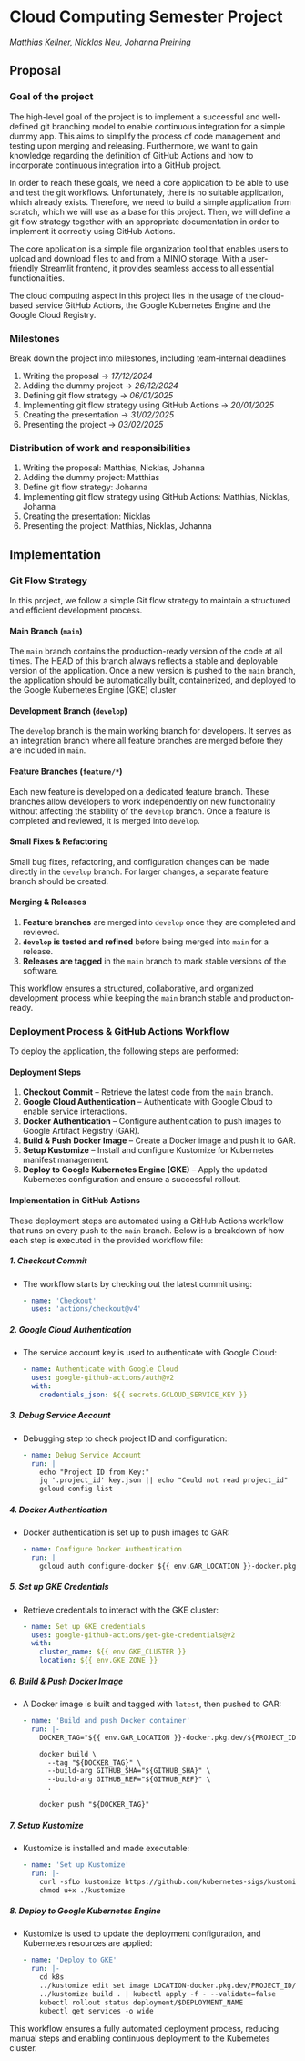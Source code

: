 # Cloud Computing Semester Project
*Matthias Kellner, Nicklas Neu, Johanna Preining*

## Proposal
### Goal of the project
The high-level goal of the project is to implement a successful and well-defined git branching model to enable continuous integration for a simple dummy app. This aims to simplify the process of code management and testing upon merging and releasing. Furthermore, we want to gain knowledge regarding the definition of GitHub Actions and how to incorporate continuous integration into a GitHub project. 

In order to reach these goals, we need a core application to be able to use and test the git workflows. Unfortunately, there is no suitable application, which already exists. Therefore, we need to build a simple application from scratch, which we will use as a base for this project. Then, we will define a git flow strategy together with an appropriate documentation in order to implement it correctly using GitHub Actions.

The core application is a simple file organization tool that enables users to upload and download files to and from a MINIO storage. With a user-friendly Streamlit frontend, it provides seamless access to all essential functionalities.

The cloud computing aspect in this project lies in the usage of the cloud-based service GitHub Actions, the Google Kubernetes Engine and the Google Cloud Registry.

### Milestones
Break down the project into milestones, including team-internal deadlines

1. Writing the proposal -> *17/12/2024*
2. Adding the dummy project -> *26/12/2024*
3. Defining git flow strategy -> *06/01/2025*
4. Implementing git flow strategy using GitHub Actions -> *20/01/2025*
3. Creating the presentation -> *31/02/2025*
4. Presenting the project -> *03/02/2025*

### Distribution of work and responsibilities
1. Writing the proposal: Matthias, Nicklas, Johanna
2. Adding the dummy project: Matthias
3. Define git flow strategy: Johanna
4. Implementing git flow strategy using GitHub Actions: Matthias, Nicklas, Johanna
3. Creating the presentation: Nicklas
4. Presenting the project: Matthias, Nicklas, Johanna

## Implementation
### Git Flow Strategy
In this project, we follow a simple Git flow strategy to maintain a structured and efficient development process.

#### Main Branch (`main`)
The `main` branch contains the production-ready version of the code at all times. The HEAD of this branch always reflects a stable and deployable version of the application. Once a new version is pushed to the `main` branch, the application should be automatically built, containerized, and deployed to the Google Kubernetes Engine (GKE) cluster

#### Development Branch (`develop`)
The `develop` branch is the main working branch for developers. It serves as an integration branch where all feature branches are merged before they are included in `main`.

#### Feature Branches (`feature/*`)
Each new feature is developed on a dedicated feature branch. These branches allow developers to work independently on new functionality without affecting the stability of the `develop` branch. Once a feature is completed and reviewed, it is merged into `develop`.

#### Small Fixes & Refactoring
Small bug fixes, refactoring, and configuration changes can be made directly in the `develop` branch. For larger changes, a separate feature branch should be created.

#### Merging & Releases
1. **Feature branches** are merged into `develop` once they are completed and reviewed.
2. **`develop` is tested and refined** before being merged into `main` for a release.
3. **Releases are tagged** in the `main` branch to mark stable versions of the software.

This workflow ensures a structured, collaborative, and organized development process while keeping the `main` branch stable and production-ready.

### Deployment Process & GitHub Actions Workflow
To deploy the application, the following steps are performed:

#### Deployment Steps
1. **Checkout Commit** – Retrieve the latest code from the `main` branch.
2. **Google Cloud Authentication** – Authenticate with Google Cloud to enable service interactions.
3. **Docker Authentication** – Configure authentication to push images to Google Artifact Registry (GAR).
4. **Build & Push Docker Image** – Create a Docker image and push it to GAR.
5. **Setup Kustomize** – Install and configure Kustomize for Kubernetes manifest management.
6. **Deploy to Google Kubernetes Engine (GKE)** – Apply the updated Kubernetes configuration and ensure a successful rollout.

#### Implementation in GitHub Actions
These deployment steps are automated using a GitHub Actions workflow that runs on every push to the `main` branch. Below is a breakdown of how each step is executed in the provided workflow file:

##### 1. Checkout Commit
- The workflow starts by checking out the latest commit using:
  ```yaml
  - name: 'Checkout'
    uses: 'actions/checkout@v4'
  ```

##### 2. Google Cloud Authentication
- The service account key is used to authenticate with Google Cloud:
  ```yaml
  - name: Authenticate with Google Cloud
    uses: google-github-actions/auth@v2
    with:
      credentials_json: ${{ secrets.GCLOUD_SERVICE_KEY }}
  ```

##### 3. Debug Service Account
- Debugging step to check project ID and configuration:
  ```yaml
  - name: Debug Service Account
    run: |
      echo "Project ID from Key:"
      jq '.project_id' key.json || echo "Could not read project_id"
      gcloud config list
  ```

##### 4. Docker Authentication
- Docker authentication is set up to push images to GAR:
  ```yaml
  - name: Configure Docker Authentication
    run: |
      gcloud auth configure-docker ${{ env.GAR_LOCATION }}-docker.pkg.dev
  ```

##### 5. Set up GKE Credentials
- Retrieve credentials to interact with the GKE cluster:
  ```yaml
  - name: Set up GKE credentials
    uses: google-github-actions/get-gke-credentials@v2
    with:
      cluster_name: ${{ env.GKE_CLUSTER }}
      location: ${{ env.GKE_ZONE }}
  ```

##### 6. Build & Push Docker Image
- A Docker image is built and tagged with `latest`, then pushed to GAR:
  ```yaml
  - name: 'Build and push Docker container'
    run: |-
      DOCKER_TAG="${{ env.GAR_LOCATION }}-docker.pkg.dev/${PROJECT_ID}/${REPOSITORY}/${IMAGE}:latest"

      docker build \
        --tag "${DOCKER_TAG}" \
        --build-arg GITHUB_SHA="${GITHUB_SHA}" \
        --build-arg GITHUB_REF="${GITHUB_REF}" \
        .

      docker push "${DOCKER_TAG}"
  ```

##### 7. Setup Kustomize
- Kustomize is installed and made executable:
  ```yaml
  - name: 'Set up Kustomize'
    run: |-
      curl -sfLo kustomize https://github.com/kubernetes-sigs/kustomize/releases/download/v3.1.0/kustomize_3.1.0_linux_amd64
      chmod u+x ./kustomize
  ```

##### 8. Deploy to Google Kubernetes Engine
- Kustomize is used to update the deployment configuration, and Kubernetes resources are applied:
  ```yaml
  - name: 'Deploy to GKE'
    run: |-
      cd k8s
      ../kustomize edit set image LOCATION-docker.pkg.dev/PROJECT_ID/REPOSITORY/IMAGE:TAG=$GAR_LOCATION-docker.pkg.dev/$PROJECT_ID/$REPOSITORY/$IMAGE:latest
      ../kustomize build . | kubectl apply -f - --validate=false
      kubectl rollout status deployment/$DEPLOYMENT_NAME
      kubectl get services -o wide
  ```

This workflow ensures a fully automated deployment process, reducing manual steps and enabling continuous deployment to the Kubernetes cluster.

